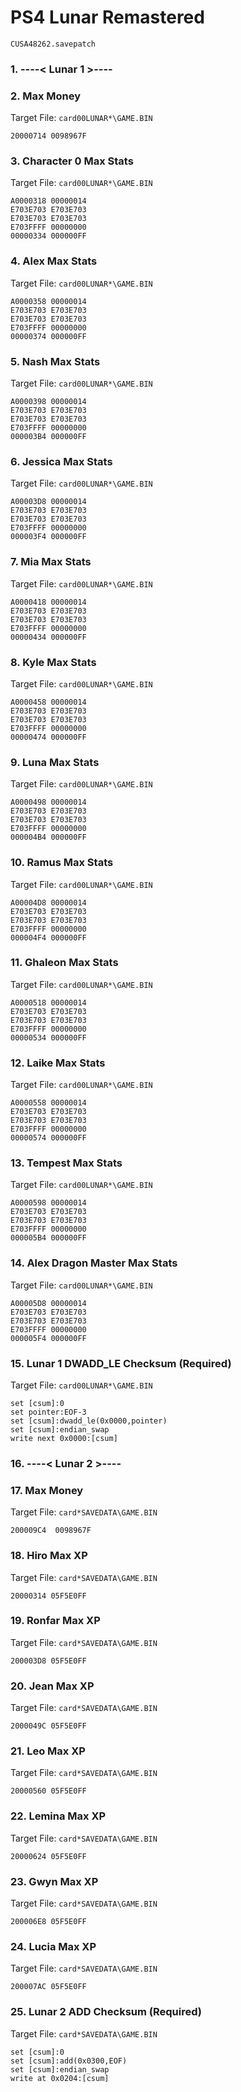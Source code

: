 # PS4 Lunar Remastered 

`CUSA48262.savepatch`

### 1. ----< Lunar 1 >----
### 2. Max Money

Target File: `card00LUNAR*\GAME.BIN`

```
20000714 0098967F
```

### 3. Character 0 Max Stats

Target File: `card00LUNAR*\GAME.BIN`

```
A0000318 00000014
E703E703 E703E703
E703E703 E703E703
E703FFFF 00000000
00000334 000000FF
```

### 4. Alex Max Stats

Target File: `card00LUNAR*\GAME.BIN`

```
A0000358 00000014
E703E703 E703E703
E703E703 E703E703
E703FFFF 00000000
00000374 000000FF
```

### 5. Nash Max Stats

Target File: `card00LUNAR*\GAME.BIN`

```
A0000398 00000014
E703E703 E703E703
E703E703 E703E703
E703FFFF 00000000
000003B4 000000FF
```

### 6. Jessica Max Stats

Target File: `card00LUNAR*\GAME.BIN`

```
A00003D8 00000014
E703E703 E703E703
E703E703 E703E703
E703FFFF 00000000
000003F4 000000FF
```

### 7. Mia Max Stats

Target File: `card00LUNAR*\GAME.BIN`

```
A0000418 00000014
E703E703 E703E703
E703E703 E703E703
E703FFFF 00000000
00000434 000000FF
```

### 8. Kyle Max Stats

Target File: `card00LUNAR*\GAME.BIN`

```
A0000458 00000014
E703E703 E703E703
E703E703 E703E703
E703FFFF 00000000
00000474 000000FF
```

### 9. Luna Max Stats

Target File: `card00LUNAR*\GAME.BIN`

```
A0000498 00000014
E703E703 E703E703
E703E703 E703E703
E703FFFF 00000000
000004B4 000000FF
```

### 10. Ramus Max Stats

Target File: `card00LUNAR*\GAME.BIN`

```
A00004D8 00000014
E703E703 E703E703
E703E703 E703E703
E703FFFF 00000000
000004F4 000000FF
```

### 11. Ghaleon Max Stats

Target File: `card00LUNAR*\GAME.BIN`

```
A0000518 00000014
E703E703 E703E703
E703E703 E703E703
E703FFFF 00000000
00000534 000000FF
```

### 12. Laike Max Stats

Target File: `card00LUNAR*\GAME.BIN`

```
A0000558 00000014
E703E703 E703E703
E703E703 E703E703
E703FFFF 00000000
00000574 000000FF
```

### 13. Tempest Max Stats

Target File: `card00LUNAR*\GAME.BIN`

```
A0000598 00000014
E703E703 E703E703
E703E703 E703E703
E703FFFF 00000000
000005B4 000000FF
```

### 14. Alex Dragon Master Max Stats

Target File: `card00LUNAR*\GAME.BIN`

```
A00005D8 00000014
E703E703 E703E703
E703E703 E703E703
E703FFFF 00000000
000005F4 000000FF
```

### 15. Lunar 1 DWADD_LE Checksum (Required)

Target File: `card00LUNAR*\GAME.BIN`

```
set [csum]:0
set pointer:EOF-3
set [csum]:dwadd_le(0x0000,pointer)
set [csum]:endian_swap
write next 0x0000:[csum]
```

### 16. ----< Lunar 2 >----
### 17. Max Money

Target File: `card*SAVEDATA\GAME.BIN`

```
200009C4  0098967F
```

### 18. Hiro Max XP

Target File: `card*SAVEDATA\GAME.BIN`

```
20000314 05F5E0FF
```

### 19. Ronfar Max XP

Target File: `card*SAVEDATA\GAME.BIN`

```
200003D8 05F5E0FF
```

### 20. Jean Max XP

Target File: `card*SAVEDATA\GAME.BIN`

```
2000049C 05F5E0FF
```

### 21. Leo Max XP

Target File: `card*SAVEDATA\GAME.BIN`

```
20000560 05F5E0FF
```

### 22. Lemina Max XP

Target File: `card*SAVEDATA\GAME.BIN`

```
20000624 05F5E0FF
```

### 23. Gwyn Max XP

Target File: `card*SAVEDATA\GAME.BIN`

```
200006E8 05F5E0FF
```

### 24. Lucia Max XP

Target File: `card*SAVEDATA\GAME.BIN`

```
200007AC 05F5E0FF
```

### 25. Lunar 2 ADD Checksum (Required)

Target File: `card*SAVEDATA\GAME.BIN`

```
set [csum]:0
set [csum]:add(0x0300,EOF)
set [csum]:endian_swap
write at 0x0204:[csum]
```

